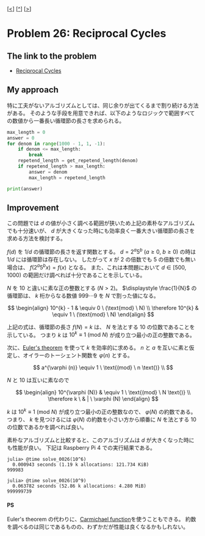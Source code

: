 \[[<](./p0025.md)] \[[^](../README_ja.md)] \[[>](./p0027.md)]

# Problem 26: Reciprocal Cycles

## The link to the problem

- [Reciprocal Cycles](https://projecteuler.net/problem=26)

## My approach

特に工夫がないアルゴリズムとしては、同じ余りが出てくるまで割り続ける方法がある。
そのような手段を用意できれば、以下のようなロジックで範囲すべての数値から一番長い循環節の長さを求められる。

```python
max_length = 0
answer = 0
for denom in range(1000 - 1, 1, -1):
    if denom <= max_length:
        break
    repetend_length = get_repetend_length(denom)
    if repetend_length > max_length:
        answer = denom
        max_length = repetend_length

print(answer)
```

## Improvement

この問題では $d$ の値が小さく調べる範囲が狭いため上記の素朴なアルゴリズムでも十分速いが、
$d$ が大きくなった時にも効率良く一番大きい循環節の長さを求める方法を検討する。

$f(d)$ を $1/d$ の循環節の長さを返す関数とする。
$d = 2^{a} 5^{b} \ (a \ge 0, \ b \ge 0)$ の時は $1/d$ には循環節は存在しない。
したがって $x$ が 2 の倍数でも 5 の倍数でも無い場合は、 $f(2^{a} 5^{b} x) = f(x)$ となる。
また、これは本問題において $d \in [500, 1000)$ の範囲だけ調べれば十分であることを示している。

$N$ を 10 と違いに素な正の整数とする ($N > 2$)。
$\displaystyle \frac{1}{N}$ の循環節は、 $k$ 桁からなる数値 $999 \cdots 9$ を $N$ で割った値になる。

$$
\begin{align}
10^{k} - 1 & \equiv 0 \ (\text{mod} \ N) \\
\therefore 10^{k} & \equiv 1 \ (\text{mod} \ N)
\end{align}
$$

上記の式は、循環節の長さ $f(N) = k$ は、 $N$ を法とする $10$ の位数であることを示している。
つまり $k$ は $10^{k} \equiv 1 \ (\text{mod} \ N)$ が成り立つ最小の正の整数である。

次に、[Euler's theorem](https://en.wikipedia.org/wiki/Euler%27s_theorem) を使って $k$ を効率的に求める。
$n$ と $a$ を互いに素と仮定し、オイラーのトーシェント関数を $\varphi (n)$ とする。

$$
a^{\varphi (n)} \equiv 1 \ \text{(mod} \ n \text{)} \\
$$

$N$ と 10 は互いに素なので

$$
\begin{align}
10^{\varphi (N)} & \equiv 1 \ \text{(mod} \ N \text{)} \\
\therefore k \ & | \ \varphi (N)
\end{align}
$$

$k$ は $10^{k} \equiv 1 \ (\text{mod} \ N)$ が成り立つ最小の正の整数なので、 $\varphi (N)$ の約数である。
つまり、 $k$ を見つけるには $\varphi (N)$ の約数を小さい方から順番に
$N$ を法とする $10$ の位数であるかを調べれば良い。

素朴なアルゴリズムと比較すると、このアルゴリズムは $d$ が大きくなった時にも性能が良い。
下記は Raspberry Pi 4 での実行結果である。

```console
julia> @time solve_0026(10^6)
  0.000943 seconds (1.19 k allocations: 121.734 KiB)
999983

julia> @time solve_0026(10^9)
  0.063782 seconds (52.86 k allocations: 4.280 MiB)
999999739
```

#### PS

Euler's theorem の代わりに、[Carmichael function](https://en.wikipedia.org/wiki/Carmichael_function)を使うこともできる。
約数を調べるのは同じであるものの、わずかだが性能は良くなるかもしれない。

